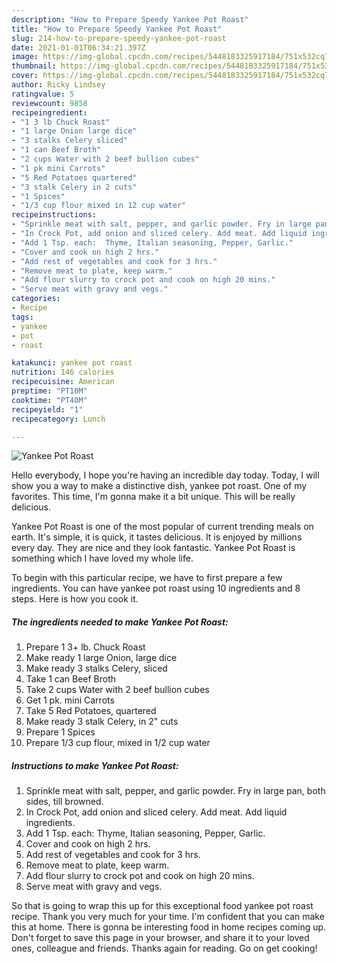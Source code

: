```yaml
---
description: "How to Prepare Speedy Yankee Pot Roast"
title: "How to Prepare Speedy Yankee Pot Roast"
slug: 214-how-to-prepare-speedy-yankee-pot-roast
date: 2021-01-01T06:34:21.397Z
image: https://img-global.cpcdn.com/recipes/5448183325917184/751x532cq70/yankee-pot-roast-recipe-main-photo.jpg
thumbnail: https://img-global.cpcdn.com/recipes/5448183325917184/751x532cq70/yankee-pot-roast-recipe-main-photo.jpg
cover: https://img-global.cpcdn.com/recipes/5448183325917184/751x532cq70/yankee-pot-roast-recipe-main-photo.jpg
author: Ricky Lindsey
ratingvalue: 5
reviewcount: 9858
recipeingredient:
- "1 3 lb Chuck Roast"
- "1 large Onion large dice"
- "3 stalks Celery sliced"
- "1 can Beef Broth"
- "2 cups Water with 2 beef bullion cubes"
- "1 pk mini Carrots"
- "5 Red Potatoes quartered"
- "3 stalk Celery in 2 cuts"
- "1 Spices"
- "1/3 cup flour mixed in 12 cup water"
recipeinstructions:
- "Sprinkle meat with salt, pepper, and garlic powder. Fry in large pan, both sides, till browned."
- "In Crock Pot, add onion and sliced celery. Add meat. Add liquid ingredients."
- "Add 1 Tsp. each:  Thyme, Italian seasoning, Pepper, Garlic."
- "Cover and cook on high 2 hrs."
- "Add rest of vegetables and cook for 3 hrs."
- "Remove meat to plate, keep warm."
- "Add flour slurry to crock pot and cook on high 20 mins."
- "Serve meat with gravy and vegs."
categories:
- Recipe
tags:
- yankee
- pot
- roast

katakunci: yankee pot roast 
nutrition: 146 calories
recipecuisine: American
preptime: "PT10M"
cooktime: "PT40M"
recipeyield: "1"
recipecategory: Lunch

---
```



![Yankee Pot Roast](https://img-global.cpcdn.com/recipes/5448183325917184/751x532cq70/yankee-pot-roast-recipe-main-photo.jpg)

Hello everybody, I hope you're having an incredible day today. Today, I will show you a way to make a distinctive dish, yankee pot roast. One of my favorites. This time, I'm gonna make it a bit unique. This will be really delicious.

Yankee Pot Roast is one of the most popular of current trending meals on earth. It's simple, it is quick, it tastes delicious. It is enjoyed by millions every day. They are nice and they look fantastic. Yankee Pot Roast is something which I have loved my whole life.




To begin with this particular recipe, we have to first prepare a few ingredients. You can have yankee pot roast using 10 ingredients and 8 steps. Here is how you cook it.

<!--inarticleads1-->

##### The ingredients needed to make Yankee Pot Roast:

1. Prepare 1 3+ lb. Chuck Roast
1. Make ready 1 large Onion, large dice
1. Make ready 3 stalks Celery, sliced
1. Take 1 can Beef Broth
1. Take 2 cups Water with 2 beef bullion cubes
1. Get 1 pk. mini Carrots
1. Take 5 Red Potatoes, quartered
1. Make ready 3 stalk Celery, in 2&#34; cuts
1. Prepare 1 Spices
1. Prepare 1/3 cup flour, mixed in 1/2 cup water




<!--inarticleads2-->

##### Instructions to make Yankee Pot Roast:

1. Sprinkle meat with salt, pepper, and garlic powder. Fry in large pan, both sides, till browned.
1. In Crock Pot, add onion and sliced celery. Add meat. Add liquid ingredients.
1. Add 1 Tsp. each:  Thyme, Italian seasoning, Pepper, Garlic.
1. Cover and cook on high 2 hrs.
1. Add rest of vegetables and cook for 3 hrs.
1. Remove meat to plate, keep warm.
1. Add flour slurry to crock pot and cook on high 20 mins.
1. Serve meat with gravy and vegs.




So that is going to wrap this up for this exceptional food yankee pot roast recipe. Thank you very much for your time. I'm confident that you can make this at home. There is gonna be interesting food in home recipes coming up. Don't forget to save this page in your browser, and share it to your loved ones, colleague and friends. Thanks again for reading. Go on get cooking!
